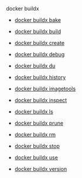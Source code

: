 docker buildx


<!--
This page is automatically generated from Docker's source code. If you want to
suggest a change to the text that appears here, open a ticket or pull request
in the source repository on GitHub:

https://github.com/docker/buildx
-->



- [docker buildx bake](https://docs.docker.com/reference/cli/docker/buildx/bake/)

- [docker buildx build](https://docs.docker.com/reference/cli/docker/buildx/build/)

- [docker buildx create](https://docs.docker.com/reference/cli/docker/buildx/create/)

- [docker buildx debug](https://docs.docker.com/reference/cli/docker/buildx/debug/)

- [docker buildx du](https://docs.docker.com/reference/cli/docker/buildx/du/)

- [docker buildx history](https://docs.docker.com/reference/cli/docker/buildx/history/)

- [docker buildx imagetools](https://docs.docker.com/reference/cli/docker/buildx/imagetools/)

- [docker buildx inspect](https://docs.docker.com/reference/cli/docker/buildx/inspect/)

- [docker buildx ls](https://docs.docker.com/reference/cli/docker/buildx/ls/)

- [docker buildx prune](https://docs.docker.com/reference/cli/docker/buildx/prune/)

- [docker buildx rm](https://docs.docker.com/reference/cli/docker/buildx/rm/)

- [docker buildx stop](https://docs.docker.com/reference/cli/docker/buildx/stop/)

- [docker buildx use](https://docs.docker.com/reference/cli/docker/buildx/use/)

- [docker buildx version](https://docs.docker.com/reference/cli/docker/buildx/version/)
